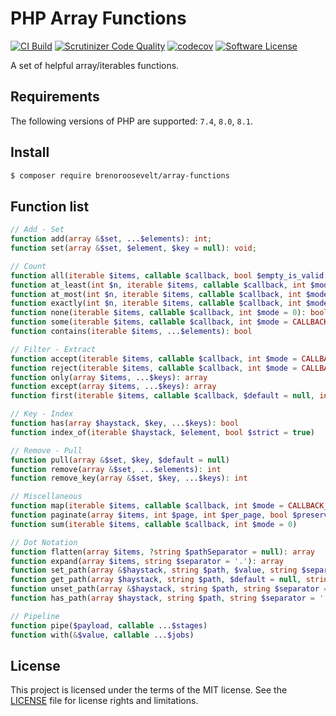 # PHP Array Functions

[![CI Build](https://github.com/brenoroosevelt/php-array-functions/actions/workflows/ci.yml/badge.svg)](https://github.com/brenoroosevelt/php-array-functions/actions/workflows/ci.yml)
[![Scrutinizer Code Quality](https://scrutinizer-ci.com/g/brenoroosevelt/php-array-functions/badges/quality-score.png?b=main)](https://scrutinizer-ci.com/g/brenoroosevelt/php-array-functions/?branch=main)
[![codecov](https://codecov.io/gh/brenoroosevelt/php-array-functions/branch/main/graph/badge.svg?token=S1QBA18IBX)](https://codecov.io/gh/brenoroosevelt/php-array-functions)
[![Software License](https://img.shields.io/badge/license-MIT-brightgreen.svg?style=flat)](LICENSE.md)

A set of helpful array/iterables functions.

## Requirements

The following versions of PHP are supported: `7.4`, `8.0`, `8.1`.

## Install

```bash
$ composer require brenoroosevelt/array-functions
```

## Function list
```php
// Add - Set
function add(array &$set, ...$elements): int;
function set(array &$set, $element, $key = null): void;

// Count
function all(iterable $items, callable $callback, bool $empty_is_valid = true, int $mode = CALLBACK_USE_VALUE): bool;
function at_least(int $n, iterable $items, callable $callback, int $mode = CALLBACK_USE_VALUE): bool
function at_most(int $n, iterable $items, callable $callback, int $mode = CALLBACK_USE_VALUE): bool
function exactly(int $n, iterable $items, callable $callback, int $mode = CALLBACK_USE_VALUE): bool
function none(iterable $items, callable $callback, int $mode = 0): bool
function some(iterable $items, callable $callback, int $mode = CALLBACK_USE_VALUE): bool
function contains(iterable $items, ...$elements): bool

// Filter - Extract
function accept(iterable $items, callable $callback, int $mode = CALLBACK_USE_VALUE): array
function reject(iterable $items, callable $callback, int $mode = CALLBACK_USE_VALUE): array
function only(array $items, ...$keys): array
function except(array $items, ...$keys): array
function first(iterable $items, callable $callback, $default = null, int $mode = CALLBACK_USE_VALUE)

// Key - Index
function has(array $haystack, $key, ...$keys): bool
function index_of(iterable $haystack, $element, bool $strict = true)

// Remove - Pull
function pull(array &$set, $key, $default = null)
function remove(array &$set, ...$elements): int
function remove_key(array &$set, $key, ...$keys): int

// Miscellaneous
function map(iterable $items, callable $callback, int $mode = CALLBACK_USE_VALUE): array
function paginate(array $items, int $page, int $per_page, bool $preserve_keys = true): array
function sum(iterable $items, callable $callback, int $mode = 0)

// Dot Notation
function flatten(array $items, ?string $pathSeparator = null): array
function expand(array $items, string $separator = '.'): array
function set_path(array &$haystack, string $path, $value, string $separator = '.'): void
function get_path(array $haystack, string $path, $default = null, string $separator = '.')
function unset_path(array &$haystack, string $path, string $separator = '.')
function has_path(array $haystack, string $path, string $separator = '.'): bool

// Pipeline
function pipe($payload, callable ...$stages)
function with(&$value, callable ...$jobs)
```
## License

This project is licensed under the terms of the MIT license. See the [LICENSE](LICENSE.md) file for license rights and limitations.
